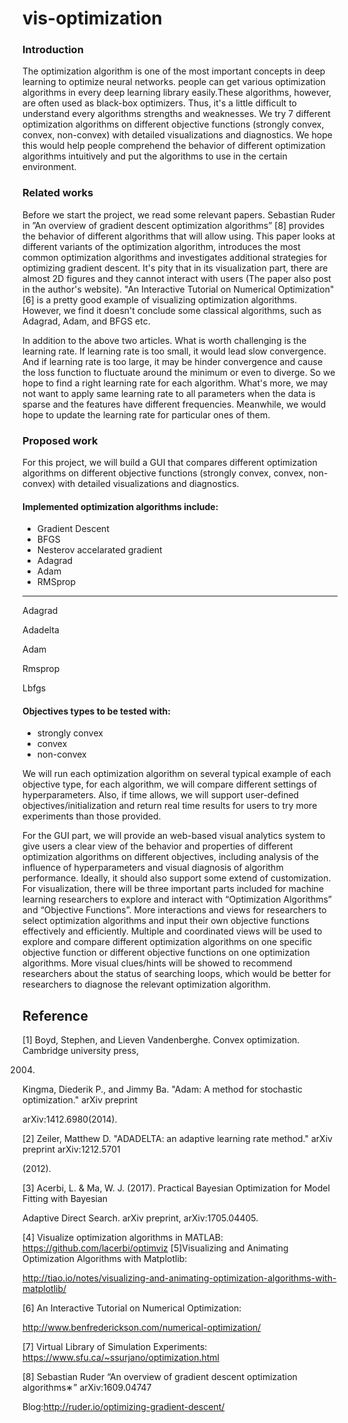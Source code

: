 # vis-optimization

### Introduction 
The optimization algorithm is one of the most important concepts in deep learning to optimize neural networks. people can get various optimization algorithms in every deep learning library easily.These algorithms, however, are often used as black-box optimizers. Thus, it's a little difficult to understand every algorithms strengths and weaknesses. We try 7 different optimization algorithms on different objective functions (strongly convex, convex, non-convex) with detailed visualizations and diagnostics. We hope this would help people comprehend the behavior of different optimization algorithms intuitively and put the algorithms to use in the certain environment. 

### Related works
Before we start the project, we read some relevant papers. Sebastian Ruder in ”An overview of gradient descent optimization algorithms” [8] provides the behavior of different algorithms that will allow using. This paper looks at different variants of the optimization algorithm, introduces the most common optimization algorithms and investigates additional strategies for optimizing gradient descent. It's pity that in its visualization part, there are almost 2D figures and they cannot interact with users (The paper also post in the author's website). "An Interactive Tutorial on Numerical Optimization"[6] is a pretty good example of visualizing optimization algorithms. However, we find it doesn't conclude some classical algorithms, such as Adagrad, Adam, and BFGS etc.

In addition to the above two articles. What is worth challenging is the learning rate. If learning rate is too small, it would lead slow convergence. And if learning rate is too large, it may be hinder convergence and cause the loss function to fluctuate around the minimum or even to diverge. So we hope to find a right learning rate for each algorithm. What's more, we may not want to apply same learning rate to all parameters when the data is sparse and the features have different frequencies. Meanwhile, we would hope to update the learning rate for particular ones of them.

### Proposed work
For this project, we will build a GUI that compares different optimization algorithms on different objective functions (strongly convex, convex, non-convex) with detailed visualizations and diagnostics. 

#### Implemented optimization algorithms include:
- Gradient Descent
- BFGS
- Nesterov accelarated gradient
- Adagrad
- Adam
- RMSprop

------
Adagrad

Adadelta

Adam

Rmsprop

Lbfgs


#### Objectives types to be tested with:
- strongly convex
- convex
- non-convex 

We will run each optimization algorithm on several typical example of each objective type, for each algorithm, we will compare different settings of hyperparameters. Also, if time allows, we will support user-defined objectives/initialization and return real time results for users to try more experiments than those provided.

For the GUI part, we will provide an web-based visual analytics system to give users a clear view of the behavior and properties of different optimization algorithms on different objectives, including analysis of the influence of hyperparameters and visual diagnosis of algorithm performance. Ideally, it should also support some extend of customization. For visualization, there will be three important parts included for machine learning researchers to explore and interact with “Optimization Algorithms” and “Objective Functions”. 
More interactions and views for researchers to select optimization algorithms and input their own objective functions effectively and efficiently. 
Multiple and coordinated views will be used to explore and compare different optimization algorithms on one specific objective function or different objective functions on one optimization algorithms.
More visual clues/hints will be showed to recommend researchers about the status of searching loops, which would be better for researchers to diagnose the relevant optimization algorithm. 

## Reference

[1] Boyd, Stephen, and Lieven Vandenberghe. Convex optimization. Cambridge university press,

2004.

Kingma, Diederik P., and Jimmy Ba. "Adam: A method for stochastic optimization." arXiv preprint

arXiv:1412.6980(2014).

[2] Zeiler, Matthew D. "ADADELTA: an adaptive learning rate method." arXiv preprint arXiv:1212.5701

(2012).

[3] Acerbi, L. & Ma, W. J. (2017). Practical Bayesian Optimization for Model Fitting with Bayesian

Adaptive Direct Search. arXiv preprint, arXiv:1705.04405.

[4] Visualize optimization algorithms in MATLAB: https://github.com/lacerbi/optimviz [5]Visualizing and Animating Optimization Algorithms with Matplotlib:

http://tiao.io/notes/visualizing-and-animating-optimization-algorithms-with-matplotlib/

[6] An Interactive Tutorial on Numerical Optimization:

http://www.benfrederickson.com/numerical-optimization/

[7] Virtual Library of Simulation Experiments: https://www.sfu.ca/~ssurjano/optimization.html

[8] Sebastian Ruder “An overview of gradient descent optimization algorithms∗” arXiv:1609.04747

Blog:http://ruder.io/optimizing-gradient-descent/



